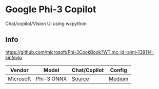 # Google Phi-3 Copilot
Chat/copilot/Vision UI using wxpython
## Info
https://github.com/microsoft/Phi-3CookBook?WT.mc_id=aiml-138114-kinfeylo



| Vendor   | Model   | Chat/Copilot | Config |
|------------|------------|------------|------------|
| Microsoft| Phi-3 ONNX | [Source](https://github.com/myaichat/wxchat/blob/phy3_copilot/phi3_copilot.py)| [Medium](https://medium.com/codex/ai-copilot-with-phi-3-4bit-onnx-models-using-wxpython-1df5a72bd312)|

